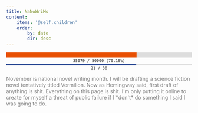 ```yaml
---
title: NaNoWriMo
content:
    items: '@self.children'
    order:
        by: date
        dir: desc
---
```


<div style="margin: auto; text-align: center; width: 100%;" title="70.16%"><div style="text-align: left; margin: 2px auto; font-size: 0px; line-height: 0px; background: #DDDDDD; overflow: hidden; "><div style="font-size: 0px; line-height: 0px; height: 15px; min-width: 0%; max-width: 70.16%; width: 70.16%; background: #E84F02; "><!----></div></div><div style="font-size: 8pt; font-family: monospace; ">35079 &#47; 50000 (70.16%)</div></div>

<div style="margin: auto; text-align: center; width: 100%;" title="70.00%"><div style="text-align: left; margin: 2px auto; font-size: 0px; line-height: 0px; background: #DDDDDD; overflow: hidden; "><div style="font-size: 0px; line-height: 0px; height: 3px; min-width: 0%; max-width: 70.00%; width: 70.00%; background: #1D3D8D; "><!----></div></div><div style="font-size: 8pt; font-family: monospace; ">21 &#47; 30</div></div>

<p style="color: gray">November is national novel writing month. I will be drafting a science fiction novel tentatively titled Vermilion. Now as Hemingway said, first draft of anything is shit. Everything on this page is shit. I'm only putting it online to create for myself a threat of public failure if I *don't* do something I said I was going to do.</p>
